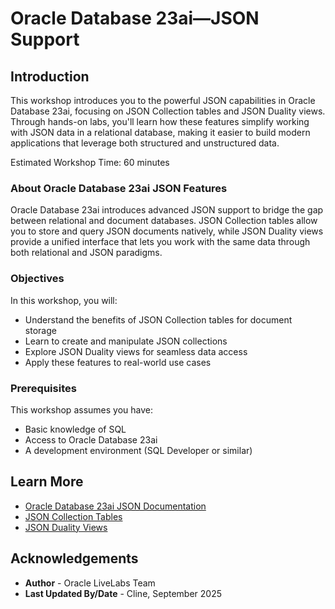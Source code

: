 # Oracle Database 23ai—JSON Support

## Introduction

This workshop introduces you to the powerful JSON capabilities in Oracle Database 23ai, focusing on JSON Collection tables and JSON Duality views. Through hands-on labs, you'll learn how these features simplify working with JSON data in a relational database, making it easier to build modern applications that leverage both structured and unstructured data.

Estimated Workshop Time: 60 minutes

### About Oracle Database 23ai JSON Features

Oracle Database 23ai introduces advanced JSON support to bridge the gap between relational and document databases. JSON Collection tables allow you to store and query JSON documents natively, while JSON Duality views provide a unified interface that lets you work with the same data through both relational and JSON paradigms.

### Objectives

In this workshop, you will:
* Understand the benefits of JSON Collection tables for document storage
* Learn to create and manipulate JSON collections
* Explore JSON Duality views for seamless data access
* Apply these features to real-world use cases

### Prerequisites

This workshop assumes you have:
* Basic knowledge of SQL
* Access to Oracle Database 23ai
* A development environment (SQL Developer or similar)

## Learn More

* [Oracle Database 23ai JSON Documentation](https://docs.oracle.com/en/database/oracle/oracle-database/23/adjsn/)
* [JSON Collection Tables](https://docs.oracle.com/en/database/oracle/oracle-database/23/adjsn/json-collection-tables.html)
* [JSON Duality Views](https://docs.oracle.com/en/database/oracle/oracle-database/23/adjsn/json-duality-views.html)

## Acknowledgements
* **Author** - Oracle LiveLabs Team
* **Last Updated By/Date** - Cline, September 2025
